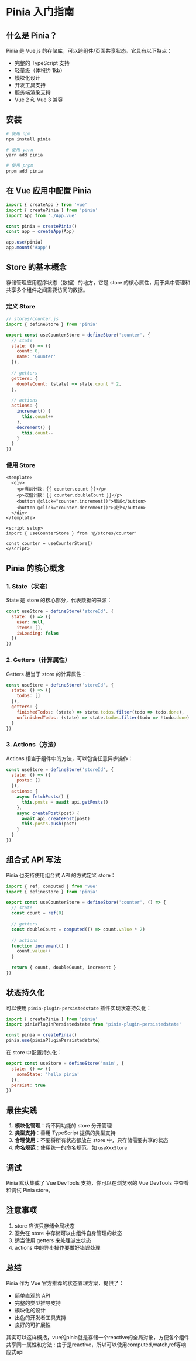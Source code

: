# Pinia 入门指南

## 什么是 Pinia？

Pinia 是 Vue.js 的存储库，可以跨组件/页面共享状态。它具有以下特点：

- 完整的 TypeScript 支持
- 轻量级（体积约 1kb）
- 模块化设计
- 开发工具支持
- 服务端渲染支持
- Vue 2 和 Vue 3 兼容

## 安装

```bash
# 使用 npm
npm install pinia

# 使用 yarn
yarn add pinia

# 使用 pnpm
pnpm add pinia
```

## 在 Vue 应用中配置 Pinia

```javascript
import { createApp } from 'vue'
import { createPinia } from 'pinia'
import App from './App.vue'

const pinia = createPinia()
const app = createApp(App)

app.use(pinia)
app.mount('#app')
```

## Store 的基本概念

存储管理应用程序状态（数据）的地方，它是 store 的核心属性，用于集中管理和共享多个组件之间需要访问的数据。

### 定义 Store

```javascript
// stores/counter.js
import { defineStore } from 'pinia'

export const useCounterStore = defineStore('counter', {
  // state
  state: () => ({
    count: 0,
    name: 'Counter'
  }),
  
  // getters
  getters: {
    doubleCount: (state) => state.count * 2,
  },
  
  // actions
  actions: {
    increment() {
      this.count++
    },
    decrement() {
      this.count--
    }
  }
})
```

### 使用 Store

```vue
<template>
  <div>
    <p>当前计数：{{ counter.count }}</p>
    <p>双倍计数：{{ counter.doubleCount }}</p>
    <button @click="counter.increment()">增加</button>
    <button @click="counter.decrement()">减少</button>
  </div>
</template>

<script setup>
import { useCounterStore } from '@/stores/counter'

const counter = useCounterStore()
</script>
```

## Pinia 的核心概念

### 1. State（状态）

State 是 store 的核心部分，代表数据的来源：

```javascript
const useStore = defineStore('storeId', {
  state: () => ({
    user: null,
    items: [],
    isLoading: false
  })
})
```

### 2. Getters（计算属性）

Getters 相当于 store 的计算属性：

```javascript
const useStore = defineStore('storeId', {
  state: () => ({
    todos: []
  }),
  getters: {
    finishedTodos: (state) => state.todos.filter(todo => todo.done),
    unfinishedTodos: (state) => state.todos.filter(todo => !todo.done)
  }
})
```

### 3. Actions（方法）

Actions 相当于组件中的方法，可以包含任意异步操作：

```javascript
const useStore = defineStore('storeId', {
  state: () => ({
    posts: []
  }),
  actions: {
    async fetchPosts() {
      this.posts = await api.getPosts()
    },
    async createPost(post) {
      await api.createPost(post)
      this.posts.push(post)
    }
  }
})
```

## 组合式 API 写法

Pinia 也支持使用组合式 API 的方式定义 store：

```javascript
import { ref, computed } from 'vue'
import { defineStore } from 'pinia'

export const useCounterStore = defineStore('counter', () => {
  // state
  const count = ref(0)
  
  // getters
  const doubleCount = computed(() => count.value * 2)
  
  // actions
  function increment() {
    count.value++
  }
  
  return { count, doubleCount, increment }
})
```

## 状态持久化

可以使用 `pinia-plugin-persistedstate` 插件实现状态持久化：

```javascript
import { createPinia } from 'pinia'
import piniaPluginPersistedstate from 'pinia-plugin-persistedstate'

const pinia = createPinia()
pinia.use(piniaPluginPersistedstate)
```

在 store 中配置持久化：

```javascript
export const useStore = defineStore('main', {
  state: () => ({
    someState: 'hello pinia'
  }),
  persist: true
})
```

## 最佳实践

1. **模块化管理**：将不同功能的 store 分开管理
2. **类型支持**：善用 TypeScript 提供的类型支持
3. **合理使用**：不要将所有状态都放在 store 中，只存储需要共享的状态
4. **命名规范**：使用统一的命名规范，如 `useXxxStore`

## 调试

Pinia 默认集成了 Vue DevTools 支持，你可以在浏览器的 Vue DevTools 中查看和调试 Pinia store。

## 注意事项

1. store 应该只存储全局状态
2. 避免在 store 中存储可以由组件自身管理的状态
3. 适当使用 getters 来处理派生状态
4. actions 中的异步操作要做好错误处理

## 总结

Pinia 作为 Vue 官方推荐的状态管理方案，提供了：

- 简单直观的 API
- 完整的类型推导支持
- 模块化的设计
- 出色的开发者工具支持
- 良好的可扩展性

其实可以这样概括，vue的pinia就是存储一个reactive的全局对象，方便各个组件共享同一属性和方法
: 由于是reactive，所以可以使用computed,watch,ref等响应式api